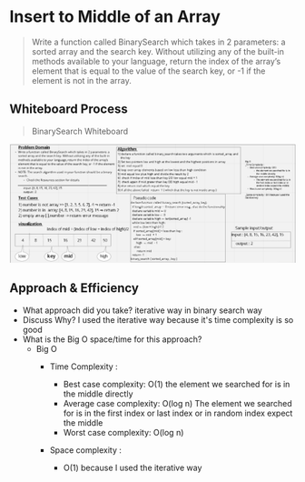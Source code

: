 # Insert to Middle of an Array

> Write a function called BinarySearch which takes in 2 parameters: a sorted array and the search key. Without utilizing any of the built-in methods available to your language, return the index of the array’s element that is equal to the value of the search key, or -1 if the element is not in the array.

## Whiteboard Process
> BinarySearch Whiteboard

![array_binary_search](./array_binary_search%20.png)



## Approach & Efficiency
 - What approach did you take? iterative way in binary search way 
 - Discuss Why?  I used the iterative way because it's time complexity is so good
 - What is the Big O space/time for this approach?
    - Big O
       - Time Complexity :  
         - Best case complexity: O(1)
          the element we searched for is in the middle directly
         - Average case complexity: O(log n)
           The element we searched for is in the first index or last index or in random index expect the middle
         - Worst case complexity: O(log n)
      
       - Space complexity :
         - O(1) because I used the  iterative way